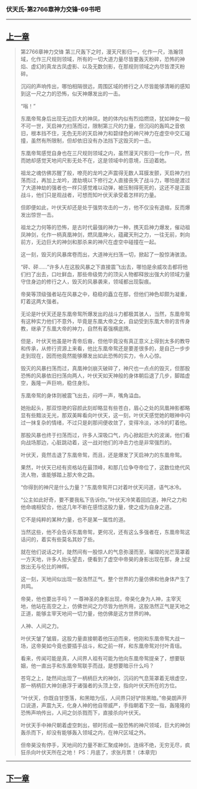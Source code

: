 ### 伏天氏-第2766章神力交锋-69书吧

--------
[上一章](./43a1104d8d6aef9921391a07a1214e8b.md)
--------


>
>
>
>第2766章神力交锋
>第三尺轰下之时，漫天尺影归一，化作一尺，浩瀚领域，化作三尺规则领域，所有的一切大道力量尽皆要轰灭粉碎，恐怖的神焰、虚幻的真龙古凤虚影、以及无数剑影，在那规则领域之内尽皆湮灭粉碎。
>
>沉闷的声响传出，哪怕相隔很远，周围区域的修行之人尽皆能够清晰的感知到这一尺之力的恐怖，似天神爆发出的一击。
>
>“嗡！”
>
>东凰帝鸳身后出现无边巨大的神凤，她的体内似有烈焰燃烧，犹如神女一般不可一世，天启神力扫荡而过，限制第三尺的力量，但沉闷的轰鸣之音依旧，根本挡不住，无色无形的天启神力和碧绿色的神尺神力在虚空中交汇碰撞，虽然有所限制，但却依旧没有办法挡下这毁灭的一击。
>
>东凰帝鸳感觉自身也在三尺规则领域之内，虽然漫天尺影归一化作一尺，然而她却感觉天地间尺影无处不在，这是领域中的意境，压迫着她。
>
>祖龙之魂仿佛苏醒了般，嘹亮的龙吟之声震得无数人耳膜发颤，天启神力扫荡而过，再加上龙吟，渡劫境以下修行之人直接丧失了战斗力，哪怕是渡过了大道神劫的强者也一样只感觉难以动弹，被压制得死死的，这还不是正面战斗，他们只是观战者，可想而知叶伏天承受着怎样的力量。
>
>但即便如此，叶伏天却还是处于强势攻击的一方，他不仅没有退缩，反而爆发出惊世一击。
>
>祖龙之力何等的恐怖，是古时代最强的神力一种，携天启神力爆发，催动祖凤神剑，化作一柄真凰神剑，燃凤凰神火，蕴藏天刑之力，一往无前，刺向前方，无边巨大的神剑和那杀来的神尺在虚空中碰撞在一起。
>
>这一刻，毁灭的风暴席卷而出，大道神光扫荡一切，掀起了一股惊涛骇浪。
>
>“砰、砰……”许多人在这股风暴之下直接震飞出去，哪怕是余威攻击都将他们扫了出去，口吐鲜血，那些帝级势力的顶尖人物都释放出强大的领域力量守住身边的修行之人，毁灭的风暴袭来，领域都出现裂痕。
>
>帝昊等顶级强者站在风暴之中，稳稳的矗立在那，但他们神色却颇为凝重，盯着这两大强者。
>
>无论是叶伏天还是东凰帝鸳所爆发出的战斗力都极其骇人，当然，东凰帝鸳有这种实力他们不意外，毕竟是东凰大帝之女，自幼受到东凰大帝的言传身教，继承了东凰大帝的神力，自然有着强横底牌。
>
>但是，叶伏天他虽是叶青帝后裔，但他毕竟没有真正意义上得到太多的教导和传承，从修行资源上来看，他比东凰帝鸳还是要差很多的，是自己一步步走到现在，因而他竟然能够爆发出如此恐怖的实力，令人心惊。
>
>毁灭的风暴扫荡而过，真凰神剑崩灭破碎了，神尺也一点点的毁灭，但那股恐怖的风暴依旧扫荡向两人，叶伏天如天神般的身体朝后退了几步，脚踏虚空，轰隆一声巨响，稳住身形。
>
>东凰帝鸳的身体则被震飞出去，闷哼一声，嘴角溢血。
>
>她抬起头，那双惊艳的容颜此刻却略显有些苍白，眉心之处的凤凰神影都略显有些黯淡无光，那双美眸看向叶伏天，这一刻，叶伏天感觉她的眼神中闪过一抹复杂的情绪，不过只是刹那间便收敛了，变得冷淡，冰冷的盯着他。
>
>那股风暴也终于扫荡而过，许多人深吸口气，内心掀起巨大的波澜，他们看向战场那边，心脏跳动着，这一战对他们的冲击力也是非常强烈的。
>
>叶伏天，竟然击退了东凰帝鸳，而且，还是爆发了天启神力的东凰帝鸳。
>
>果然，叶伏天已经有资格站在最顶峰，和那几位争夺帝位了，这数位绝代风流人物，谁能够踏上那大帝之路。
>
>“你得到的神尺是什么力量？”东凰帝鸳开口对着叶伏天问道，语气冰冷。
>
>“公主如此好奇，要不要我私下告诉你。”叶伏天冷笑着回应道，神尺之力和他命魂相契合，他这几年不断在感悟这股力量，使之成为自身之道。
>
>它不是纯粹的某种力量，也不是某一属性的道。
>
>当然这些，他不会告诉东凰帝鸳，更何况，还有这么多强者在，东凰帝鸳这话问的，着实有些莫名其妙了些。
>
>就在他们说话之时，陡然间有一股惊人的气息弥漫而至，璀璨的光芒笼罩着一方天地，许多人抬头望去，便看到了虚空中帝昊的身影出现在那，身上绽放出无与伦比的神辉。
>
>这一刻，天地间似出现一股浩然正气，整个世界的力量仿佛和他身体产生了共鸣。
>
>帝昊，他也要出手吗？
>一尊神圣的身影出现，帝昊化身为人神，主宰天地，他站在高空之上，仿佛世间之力尽皆为他所用，这股浩然正气是天地之正道，能够主宰天地间一切力量，他仿佛是这方世界的神。
>
>人神、人间之力。
>
>叶伏天皱了皱眉，这股力量直接朝着他压迫而来，他刚和东凰帝鸳大战一场，这帝昊如今竟也要插手战斗，和之前一样，和东凰帝鸳对付叶青瑶。
>
>看来，传闻可能是真，人间界人祖有可能为他向东凰帝鸳提亲了，想要联姻，他一直出手和东凰帝鸳联手而战，是想要暗示什么吗？
>
>苍穹之上，陡然间出现了一柄柄巨大的神剑，沉闷的气息笼罩着无垠虚空，那一柄柄巨大神剑悬浮于诸强者的头顶上空，指向叶伏天所在的方位。
>
>“叶伏天，你既自甘堕落，和黑暗为伍，人间界只好铲除黑暗。”帝昊朗声开口说道，声震九天，化身人神的他自带威严，手指朝着下空一指，轰隆隆的恐怖声响传出，人间之剑杀戮而下，直接杀向叶伏天。
>
>叶伏天手中神尺朝着虚空刺出，顿时形成一股恐怖的神尺领域，巨大的神剑轰杀而下，却没有能够轰入领域之内，在神尺区域之外。
>
>但帝昊没有停手，天地间的力量不断汇聚成神剑，连绵不绝，无穷无尽，疯狂杀向叶伏天所在之地！
>PS：月底了，求张月票！
>(本章完)
>
>

--------
[下一章](./96901647dc31c902cb0139791e394338.md)
--------

